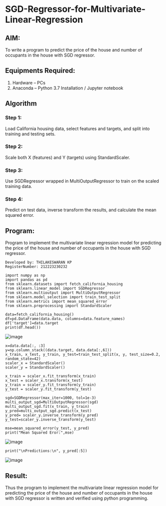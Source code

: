 # SGD-Regressor-for-Multivariate-Linear-Regression

## AIM:
To write a program to predict the price of the house and number of occupants in the house with SGD regressor.

## Equipments Required:
1. Hardware – PCs
2. Anaconda – Python 3.7 Installation / Jupyter notebook

## Algorithm
### Step 1: 
Load California housing data, select features and targets, and split into training and testing sets.
### Step 2:
Scale both X (features) and Y (targets) using StandardScaler.
### Step 3:
Use SGDRegressor wrapped in MultiOutputRegressor to train on the scaled training data.
### Step 4:
Predict on test data, inverse transform the results, and calculate the mean squared error.


## Program:

Program to implement the multivariate linear regression model for predicting the price of the house and number of occupants in the house with SGD regressor.
```
Developed by: THILAKESWARAN KP
RegisterNumber: 212223230232

import numpy as np
import pandas as pd 
from sklearn.datasets import fetch_california_housing
from sklearn.linear_model import SGDRegressor
from sklearn.multioutput import MultiOutputRegressor
from sklearn.model_selection import train_test_split
from sklearn.metrics import mean_squared_error
from sklearn.preprocessing import StandardScaler

data=fetch_california_housing()
df=pd.DataFrame(data.data, columns=data.feature_names)
df['target']=data.target
print(df.head())
```
![image](https://github.com/user-attachments/assets/1446ac87-4fea-4a54-b4e0-d19e9869cc9c)

```
x=data.data[:, :3]
y=np.column_stack((data.target, data.data[:,6]))
x_train, x_test, y_train, y_test=train_test_split(x, y, test_size=0.2, random_state=42)
scaler_x = StandardScaler()
scaler_y = StandardScaler()

x_train = scaler_x.fit_transform(x_train)
x_test = scaler_x.transform(x_test)
y_train = scaler_y.fit_transform(y_train)
y_test = scaler_y.fit_transform(y_test)

sgd=SGDRegressor(max_iter=1000, tol=1e-3)
multi_output_sgd=MultiOutputRegressor(sgd)
multi_output_sgd.fit(x_train, y_train)
y_pred=multi_output_sgd.predict(x_test)
y_pred= scaler_y.inverse_transform(y_pred)
y_test=scaler_y.inverse_transform(y_test)

mse=mean_squared_error(y_test, y_pred)
print("Mean Squared Eror:",mse)
```

![image](https://github.com/user-attachments/assets/01506787-a669-4464-9084-f161c9d3089f)

```
print("\nPredictions:\n", y_pred[:5])
```
![image](https://github.com/user-attachments/assets/67b70c6e-4c27-4ffe-af5a-11be70c2c411)


## Result:
Thus the program to implement the multivariate linear regression model for predicting the price of the house and number of occupants in the house with SGD regressor is written and verified using python programming.
